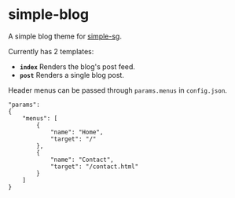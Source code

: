 # simple-blog
A simple blog theme for [simple-sg](https://github.com/fdvrxt/simple-sg). 

Currently has 2 templates:
   - **`index`** Renders the blog's post feed.
   - **`post`** Renders a single blog post.

Header menus can be passed through `params.menus` in `config.json`.
```
"params": 
{
	"menus": [
		{
			"name": "Home",
			"target": "/"
		},
		{
			"name": "Contact",
			"target": "/contact.html"
		}
	]
}
```
